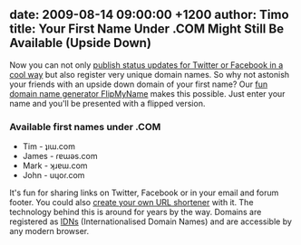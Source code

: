 date: 2009-08-14 09:00:00 +1200
author: Timo
title: Your First Name Under .COM Might Still Be Available (Upside Down)
----

Now you can not only [publish status updates for Twitter or Facebook in a cool way](http://mashable.com/2009/08/10/flipmytext/) but also register very unique domain names. So why not astonish your friends with an upside down domain of your first name? Our [fun domain name generator FlipMyName](https://iwantmyname.com/domain-tools/name-generator/turn-words-upside-down "Domain Name Generator Tool FlipMyName") makes this possible. Just enter your name and you'll be presented with a flipped version.

### Available first names under .COM

*   Tim - ʇıɯ.com
*   James - ɾɐɯǝs.com
*   Mark - ʞɹɐɯ.com
*   John - uɥoɾ.com

It's fun for sharing links on Twitter, Facebook or in your email and forum footer. You could also [create your own URL shortener](https://iwantmyname.com/blog/2009/08/10-tools-to-run-an-url-shortener-on-your-own-custom-domain.html "create your own URL shortener") with it. The technology behind this is around for years by the way. Domains are registered as [IDNs](https://iwantmyname.com/idns/search-register-internationalised-domain-names "Register IDNs - Internationalised Domain Names") (Internationalised Domain Names) and are accessible by any modern browser.
